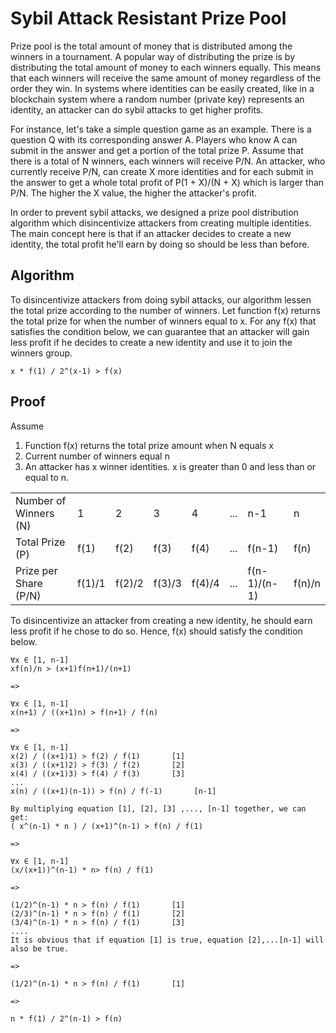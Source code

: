 # Sybil Attack Resistant Prize Pool

Prize pool is the total amount of money that is distributed among the winners in a tournament. A popular way of distributing the prize is by distributing the total amount of money to each winners equally. This means that each winners will receive the same amount of money regardless of the order they win. In systems where identities can be easily created, like in a blockchain system where a random number (private key) represents an identity, an attacker can do sybil attacks to get higher profits. 

For instance, let's take a simple question game as an example. There is a question Q with its corresponding answer A. Players who know A can submit in the answer and get a portion of the total prize P. Assume that there is a total of N winners, each winners will receive P/N. An attacker, who currently receive P/N, can create X more identities and for each submit in the answer to get a whole total profit of P(1 + X)/(N + X) which is larger than P/N. The higher the X value, the higher the attacker's profit.

In order to prevent sybil attacks, we designed a prize pool distribution algorithm which disincentivize attackers from creating multiple identities. The main concept here is that if an attacker decides to create a new identity, the total profit he'll earn by doing so should be less than before.

## Algorithm
To disincentivize attackers from doing sybil attacks, our algorithm lessen the total prize according to the number of winners. Let function f(x) returns the total prize for when the number of winners equal to x. For any f(x) that satisfies the condition below, we can guarantee that an attacker will gain less profit if he decides to create a new identity and use it to join the winners group.
```
x * f(1) / 2^(x-1) > f(x)
```


## Proof
Assume
1. Function f(x) returns the total prize amount when N equals x  
2. Current number of winners equal n
3. An attacker has x winner identities. x is greater than 0 and less than or equal to n.

|  |  |  |  |  | | | |
| --- | --- | --- | --- | --- | --- | --- | --- |
| Number of Winners (N)| 1 | 2 | 3 | 4 | ... | n-1 | n | 
| Total Prize (P) | f(1) | f(2) | f(3) | f(4) | ... | f(n-1) | f(n) |
| Prize per Share (P/N) | f(1)/1 | f(2)/2 | f(3)/3 | f(4)/4 | ... | f(n-1)/(n-1) | f(n)/n |

To disincentivize an attacker from creating a new identity, he should earn less profit if he chose to do so. Hence, f(x) should satisfy the condition below.

```
∀x ∈ [1, n-1]
xf(n)/n > (x+1)f(n+1)/(n+1)

=>

∀x ∈ [1, n-1]
x(n+1) / ((x+1)n) > f(n+1) / f(n)

=>

∀x ∈ [1, n-1]
x(2) / ((x+1)1) > f(2) / f(1)       [1]
x(3) / ((x+1)2) > f(3) / f(2)       [2]
x(4) / ((x+1)3) > f(4) / f(3)       [3]
...
x(n) / ((x+1)(n-1)) > f(n) / f(-1)       [n-1]

By multiplying equation [1], [2], [3] ,..., [n-1] together, we can get:
( x^(n-1) * n ) / (x+1)^(n-1) > f(n) / f(1)

=>

∀x ∈ [1, n-1]
(x/(x+1))^(n-1) * n> f(n) / f(1)

=>

(1/2)^(n-1) * n > f(n) / f(1)       [1]
(2/3)^(n-1) * n > f(n) / f(1)       [2]
(3/4)^(n-1) * n > f(n) / f(1)       [3]
....
It is obvious that if equation [1] is true, equation [2],...[n-1] will also be true.

=> 

(1/2)^(n-1) * n > f(n) / f(1)       [1]

=>

n * f(1) / 2^(n-1) > f(n)
```